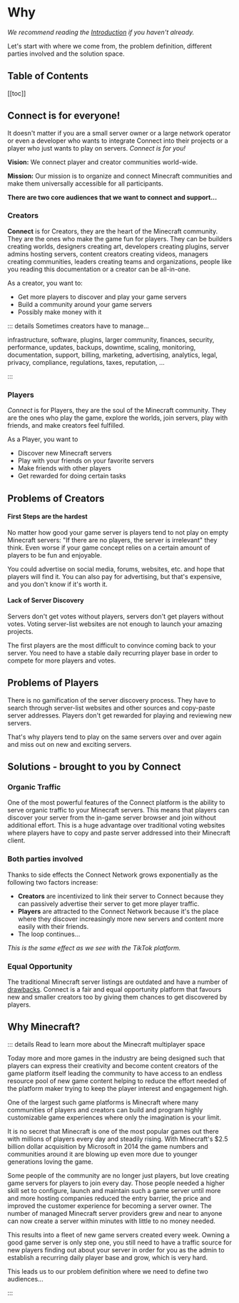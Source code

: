 # Why

_We recommend reading the [Introduction](index) if you haven't already._

Let's start with where we come from, the problem definition,
different parties involved and the solution space.

## Table of Contents

[[toc]]

## Connect is for everyone!

It doesn't matter if you are a small server owner or a large network operator
or even a developer who wants to integrate Connect into their projects
or a player who just wants to play on servers. _Connect is for you!_

**Vision:** We connect player and creator communities world-wide.

**Mission:** Our mission is to organize and connect Minecraft communities
and make them universally accessible for all participants.

**There are two core audiences that we want to connect and support...**

### Creators

**Connect** is for Creators, they are the heart of the Minecraft community. They are 
the ones who make the game fun for players. They can be
builders creating worlds, designers creating art,
developers creating plugins, server admins hosting servers,
content creators creating videos, managers creating communities,
leaders creating teams and organizations, people like you reading this documentation
or a creator can be all-in-one.

As a creator, you want to:
- Get more players to discover and play your game servers
- Build a community around your game servers
- Possibly make money with it

::: details Sometimes creators have to manage...

infrastructure, software, plugins, larger community,
finances, security, performance, updates, backups, downtime, scaling,
monitoring, documentation, support, billing, marketing, advertising,
analytics, legal, privacy, compliance, regulations, taxes, reputation, ...

:::

### Players

_Connect_ is for Players, they are the soul of the Minecraft community. They are the ones who
play the game, explore the worlds, join servers, play with friends,
and make creators feel fulfilled.

As a Player, you want to
- Discover new Minecraft servers
- Play with your friends on your favorite servers
- Make friends with other players
- Get rewarded for doing certain tasks

## Problems of Creators

#### First Steps are the hardest

No matter how good your game server is players tend to not play on empty Minecraft servers:
"If there are no players, the server is irrelevant" they think.
Even worse if your game concept relies on a certain amount of players to be fun and enjoyable.

You could advertise on social media, forums, websites, etc. and hope that
players will find it. You can also pay for advertising, but that's expensive,
and you don't know if it's worth it.

#### Lack of Server Discovery

Servers don't get votes without players, servers don't get players without votes.
Voting server-list websites are not enough to launch your amazing projects.

The first players are the most difficult to convince coming back to your server.
You need to have a stable daily recurring player base in order to compete for more
players and votes.

## Problems of Players

There is no gamification of the server discovery process. They have to search
through server-list websites and other sources and copy-paste server addresses.
Players don't get rewarded for playing and reviewing new servers. 

That's why players tend to play on the same servers over and over again
and miss out on new and exciting servers.

## Solutions - brought to you by Connect

### Organic Traffic

One of the most powerful features of the Connect platform is the ability to
serve organic traffic to your Minecraft servers. This means that players
can discover your server from the in-game server browser and join without
additional effort. This is a huge advantage over traditional voting websites
where players have to copy and paste server addressed into their Minecraft client.

### Both parties involved

Thanks to side effects the Connect Network grows exponentially
as the following two factors increase:
- **Creators** are incentivized to link their server to Connect
  because they can passively advertise their server to get more player traffic.
- **Players** are attracted to the Connect Network because it's the place where
  they discover increasingly more new servers and content more easily with their friends.
- The loop continues...

_This is the same effect as we see with the TikTok platform._

### Equal Opportunity

The traditional Minecraft server listings are outdated and have a number of [drawbacks](#lack-of-server-discovery).
Connect is a fair and equal opportunity platform that favours new and smaller creators too
by giving them chances to get discovered by players.

## Why Minecraft?

::: details Read to learn more about the Minecraft multiplayer space

Today more and more games in the industry are being designed such that players can express their creativity and become content creators of the game platform itself leading the community to have access to an endless resource pool of new game content helping to reduce the effort needed of the platform maker trying to keep the player interest and engagement high.

One of the largest such game platforms is Minecraft where many communities of players and creators can build and program highly customizable game experiences where only the imagination is your limit.

It is no secret that Minecraft is one of the most popular games out there with millions of players every day and steadily rising. With Minecraft's $2.5 billion dollar acquisition by Microsoft in 2014 the game numbers and communities around it are blowing up even more due to younger generations loving the game.

Some people of the community are no longer just players, but love creating game servers for players to join every day. Those people needed a higher skill set to configure, launch and maintain such a game server until more and more hosting companies reduced the entry barrier, the price and improved the customer experience for becoming a server owner. The number of managed Minecraft server providers grew and near to anyone can now create a server within minutes with little to no money needed.

This results into a fleet of new game servers created every week. Owning a good game server is only step one, you still need to have a traffic source for new players finding out about your server in order for you as the admin to establish a recurring daily player base and grow, which is very hard.

This leads us to our problem definition where we need to define two audiences...

:::
